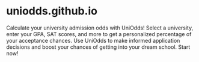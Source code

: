 # uniodds.github.io
Calculate your university admission odds with UniOdds! Select a university, enter your GPA, SAT scores, and more to get a personalized percentage of your acceptance chances. Use UniOdds to make informed application decisions and boost your chances of getting into your dream school. Start now!
